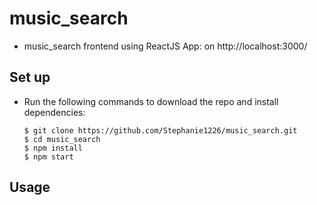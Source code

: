 # music_search
* music_search frontend using ReactJS App: on http://localhost:3000/

## Set up
- Run the following commands to download the repo and install dependencies:

    ```
    $ git clone https://github.com/Stephanie1226/music_search.git
    $ cd music_search
    $ npm install
    $ npm start
    ```
## Usage
